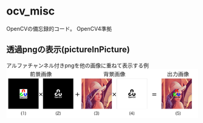 # ocv_misc
OpenCVの備忘録的コード。
OpenCV4準拠

## 透過pngの表示(pictureInPicture)
アルファチャンネル付きpngを他の画像に重ねて表示する例
![Figure1](images/figure_001.png)
